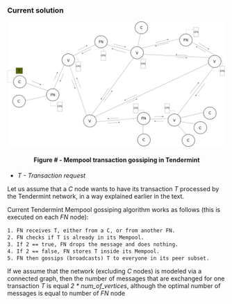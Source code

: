 ### Current solution

![](https://github.com/lukamiletic95/papers/blob/master/images/fig3.png)
<div align='center'> 
	<h4>Figure # - Mempool transaction gossiping in Tendermint</h4>
</div>

* *T - Transaction request*

Let us assume that a *C* node wants to have its transaction *T* processed by the Tendermint network, in a way explained earlier in the text.

Current Tendermint Mempool gossiping algorithm works as follows (this is executed on each *FN* node):

	1. FN receives T, either from a C, or from another FN.
	2. FN checks if T is already in its Mempool.
	3. If 2 == true, FN drops the message and does nothing.
	4. If 2 == false, FN stores T inside its Mempool.
	5. FN then gossips (broadcasts) T to everyone in its peer subset.
	
If we assume that the network (excluding *C* nodes) is modeled via a connected graph, then the number of messages that are exchanged for one transaction *T* is equal *2 * num_of_vertices*, although the optimal number of messages is equal to number of *FN* node
	


<!--stackedit_data:
eyJoaXN0b3J5IjpbLTE5NjI0NTk3NDYsNjY3Nzk0MDU5LC0xOD
Y5NDc1MzAyLC00MzMyMDI0NzIsNDQ0OTg3MTU2LDExNTM3MDY0
MjYsLTEyNjEzMTIzNjMsNTI0MDMzNTA0LDE4OTY0MjQzNjgsLT
ExNjI3MzAwNjYsLTM5MzEyNTMzMiwzMTM0NzEyNzRdfQ==
-->